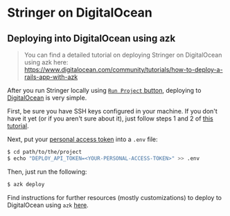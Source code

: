 Stringer on DigitalOcean
========================

Deploying into DigitalOcean using azk
------------------------

> You can find a detailed tutorial on deploying Stringer on DigitalOcean using azk here: https://www.digitalocean.com/community/tutorials/how-to-deploy-a-rails-app-with-azk

After you run Stringer locally using [`Run Project` button](https://github.com/swanson/stringer#using-azk), deploying to [DigitalOcean](http://digitalocean.com/) is very simple.

First, be sure you have SSH keys configured in your machine. If you don't have it yet (or if you aren't sure about it), just follow steps 1 and 2 of [this tutorial](https://help.github.com/articles/generating-ssh-keys/).

Next, put your [personal access token](https://cloud.digitalocean.com/settings/applications) into a `.env` file:

```bash
$ cd path/to/the/project
$ echo "DEPLOY_API_TOKEN=<YOUR-PERSONAL-ACCESS-TOKEN>" >> .env
```

Then, just run the following:

```bash
$ azk deploy
```

Find instructions for further resources (mostly customizations) to deploy to DigitalOcean using `azk` [here](http://docs.azk.io/en/deploy/README.html).